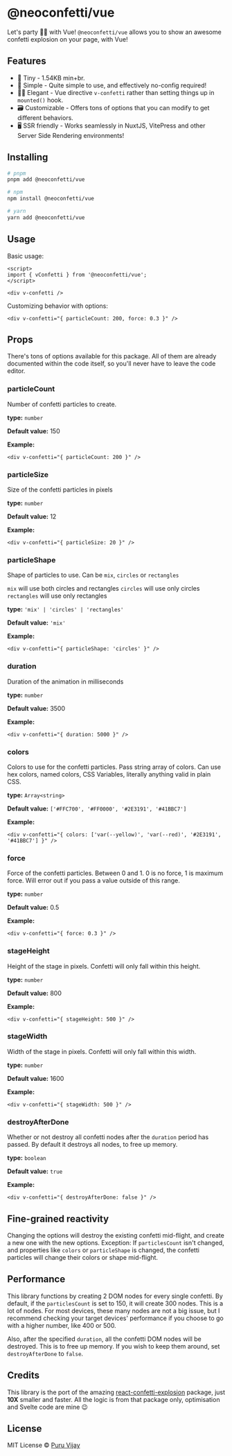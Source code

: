 # @neoconfetti/vue

Let's party 🎊🎊 with Vue! `@neoconfetti/vue` allows you to show an awesome confetti explosion on your page, with Vue!

## Features

- 🤏 Tiny - 1.54KB min+br.
- 🐇 Simple - Quite simple to use, and effectively no-config required!
- 🧙‍♀️ Elegant - Vue directive `v-confetti` rather than setting things up in `mounted()` hook.
- 🗃️ Customizable - Offers tons of options that you can modify to get different behaviors.
- 🖥️ SSR friendly - Works seamlessly in NuxtJS, VitePress and other Server Side Rendering environments!

<!-- TODO: [Try it in Svelte REPL](https://svelte.dev/repl/4e41a080739a4427a1f2c98b7f5d4b24) -->

## Installing

```bash
# pnpm
pnpm add @neoconfetti/vue

# npm
npm install @neoconfetti/vue

# yarn
yarn add @neoconfetti/vue
```

## Usage

Basic usage:

```vue
<script>
import { vConfetti } from '@neoconfetti/vue';
</script>

<div v-confetti />
```

Customizing behavior with options:

```vue
<div v-confetti="{ particleCount: 200, force: 0.3 }" />
```

## Props

There's tons of options available for this package. All of them are already documented within the code itself, so you'll never have to leave the code editor.

### particleCount

Number of confetti particles to create.

**type:** `number`

**Default value:** 150

**Example:**

```vue
<div v-confetti="{ particleCount: 200 }" />
```

### particleSize

Size of the confetti particles in pixels

**type:** `number`

**Default value:** 12

**Example:**

```vue
<div v-confetti="{ particleSize: 20 }" />
```

### particleShape

Shape of particles to use. Can be `mix`, `circles` or `rectangles`

`mix` will use both circles and rectangles
`circles` will use only circles
`rectangles` will use only rectangles

**type:** `'mix' | 'circles' | 'rectangles'`

**Default value:** `'mix'`

**Example:**

```vue
<div v-confetti="{ particleShape: 'circles' }" />
```

### duration

Duration of the animation in milliseconds

**type:** `number`

**Default value:** 3500

**Example:**

```vue
<div v-confetti="{ duration: 5000 }" />
```

### colors

Colors to use for the confetti particles. Pass string array of colors. Can use hex colors, named colors, CSS Variables, literally anything valid in plain CSS.

**type:** `Array<string>`

**Default value:** `['#FFC700', '#FF0000', '#2E3191', '#41BBC7']`

**Example:**

```vue
<div v-confetti="{ colors: ['var(--yellow)', 'var(--red)', '#2E3191', '#41BBC7'] }" />
```

### force

Force of the confetti particles. Between 0 and 1. 0 is no force, 1 is maximum force. Will error out if you pass a value outside of this range.

**type:** `number`

**Default value:** 0.5

**Example:**

```vue
<div v-confetti="{ force: 0.3 }" />
```

### stageHeight

Height of the stage in pixels. Confetti will only fall within this height.

**type:** `number`

**Default value:** 800

**Example:**

```vue
<div v-confetti="{ stageHeight: 500 }" />
```

### stageWidth

Width of the stage in pixels. Confetti will only fall within this width.

**type:** `number`

**Default value:** 1600

**Example:**

```vue
<div v-confetti="{ stageWidth: 500 }" />
```

### destroyAfterDone

Whether or not destroy all confetti nodes after the `duration` period has passed. By default it destroys all nodes, to free up memory.

**type:** `boolean`

**Default value:** `true`

**Example:**

```vue
<div v-confetti="{ destroyAfterDone: false }" />
```

<!--
## Examples

[Basic Example](https://svelte.dev/repl/4e41a080739a4427a1f2c98b7f5d4b24?version=3.50.1)

[Confetti where mouse click](https://svelte.dev/repl/dbe0ab06c34f4f25aa6f948fdd1982c7?version=3.50.1) -->

## Fine-grained reactivity

Changing the options will destroy the existing confetti mid-flight, and create a new one with the new options. Exception: If `particlesCount` isn't changed, and properties like `colors` or `particleShape` is changed, the confetti particles will change their colors or shape mid-flight.

## Performance

This library functions by creating 2 DOM nodes for every single confetti. By default, if the `particlesCount` is set to 150, it will create 300 nodes. This is a lot of nodes. For most devices, these many nodes are not a big issue, but I recommend checking your target devices' performance if you choose to go with a higher number, like 400 or 500.

Also, after the specified `duration`, all the confetti DOM nodes will be destroyed. This is to free up memory. If you wish to keep them around, set `destroyAfterDone` to `false`.

## Credits

This library is the port of the amazing [react-confetti-explosion](https://www.npmjs.com/package//react-confetti-explosion) package, just **10X** smaller and faster. All the logic is from that package only, optimisation and Svelte code are mine 😉

## License

MIT License
© [Puru Vijay](https://twitter.com/puruvjdev)
